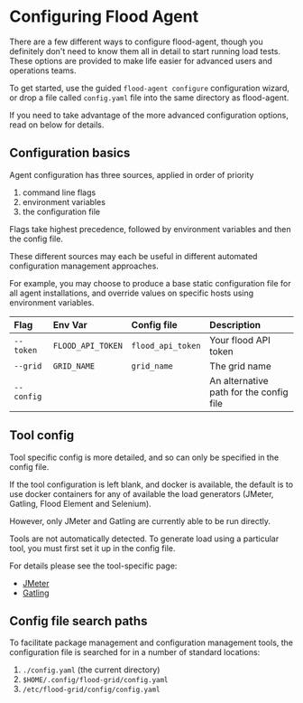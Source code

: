 # Configuring Flood Agent

There are a few different ways to configure flood-agent, though you definitely don't need to know them all in detail to start running load tests. These options are provided to make life easier for advanced users and operations teams.

To get started, use the guided `flood-agent configure` configuration wizard, or drop a file called `config.yaml` file into the same directory as flood-agent.

If you need to take advantage of the more advanced configuration options, read on below for details.

## Configuration basics

Agent configuration has three sources, applied in order of priority

1. command line flags
2. environment variables
3. the configuration file

Flags take highest precedence, followed by environment variables and then the config file.

These different sources may each be useful in different automated configuration management approaches. 

For example, you may choose to produce a base static configuration file for all agent installations, and override values on specific hosts using environment variables.

| Flag | Env Var | Config file | Description |
| :--- | :--- | :--- | :--- |
| `--token` | `FLOOD_API_TOKEN` | `flood_api_token` | Your flood API token |
| `--grid` | `GRID_NAME` | `grid_name` | The grid name |
| `--config` |  |  | An alternative path for the config file |

## Tool config

Tool specific config is more detailed, and so can only be specified in the config file.

If the tool configuration is left blank, and docker is available, the default is to use docker containers for any of available the load generators \(JMeter, Gatling, Flood Element and Selenium\).

However, only JMeter and Gatling are currently able to be run directly.

Tools are not automatically detected. To generate load using a particular tool, you must first set it up in the config file.

For details please see the tool-specific page:

* [JMeter](jmeter.md)
* [Gatling](gatling.md)

## Config file search paths

To facilitate package management and configuration management tools, the configuration file is searched for in a number of standard locations:

1. `./config.yaml` \(the current directory\)
2. `$HOME/.config/flood-grid/config.yaml`
3. `/etc/flood-grid/config/config.yaml`


